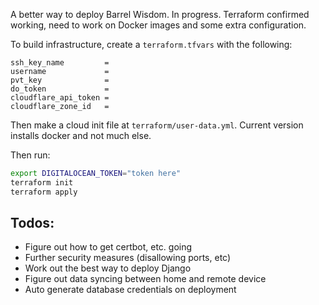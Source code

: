 A better way to deploy Barrel Wisdom. In progress. Terraform confirmed working, need to work on Docker images and some extra configuration.

To build infrastructure, create a `terraform.tfvars` with the following:

```
ssh_key_name         =
username             =
pvt_key              =
do_token             = 
cloudflare_api_token =
cloudflare_zone_id   =
```

Then make a cloud init file at `terraform/user-data.yml`. Current version installs docker and not much else.

Then run:

```bash
export DIGITALOCEAN_TOKEN="token here"
terraform init
terraform apply
```

## Todos:

* Figure out how to get certbot, etc. going
* Further security measures (disallowing ports, etc)
* Work out the best way to deploy Django
* Figure out data syncing between home and remote device
* Auto generate database credentials on deployment